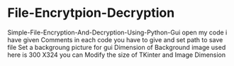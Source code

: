 # File-Encrytpion-Decryption
Simple-File-Encryption-And-Decryption-Using-Python-Gui
open my code 
i have given Comments in  each code
you have to give and set path to save file
Set a backgroung picture for gui 
Dimension of Background image used here is 300 X324
you can Modify the size of TKinter and Image Dimension
